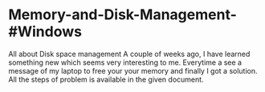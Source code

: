 # Memory-and-Disk-Management- #Windows
All about Disk space management 
A couple of weeks ago, I have learned something new which seems very interesting to me. Everytime a see a message of my laptop to free your your memory and finally I got a solution. All the steps of problem is available in the given document. 
